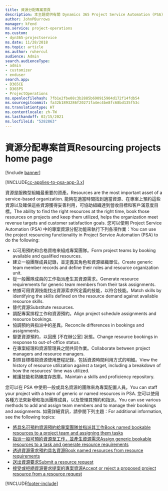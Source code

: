 ```yaml
---
title: 資源分配專案首頁
description: 本主題提供有關 Dynamics 365 Project Service Automation (PSA) 中資源管理功能的資訊。
author: JohnPBurrows
manager: kfend
ms.service: project-operations
ms.custom:
- dyn365-projectservice
ms.date: 11/28/2018
ms.topic: article
ms.author: ruhercul
audience: Admin
search.audienceType:
- admin
- customizer
- enduser
search.app:
- D365CE
- D365PS
- ProjectOperations
ms.openlocfilehash: 7fb1e2fbe08c3b2885b690915904d172f14fdb54
ms.sourcegitcommit: fa32b1893286f20271fa4ec4be8fc68bd135f53c
ms.translationtype: HT
ms.contentlocale: zh-TW
ms.lasthandoff: 02/15/2021
ms.locfileid: "5282863"
---
```

# <a name="resourcing-projects-home-page"></a><span data-ttu-id="e5587-103">資源分配專案首頁</span><span class="sxs-lookup"><span data-stu-id="e5587-103">Resourcing projects home page</span></span>

[!include [banner](../includes/psa-now-project-operations.md)]

[!INCLUDE[cc-applies-to-psa-app-3.x](../includes/cc-applies-to-psa-app-3x.md)]

<span data-ttu-id="e5587-104">資源是服務型組織最重要的資產。</span><span class="sxs-lookup"><span data-stu-id="e5587-104">Resources are the most important asset of a service-based organization.</span></span> <span data-ttu-id="e5587-105">能夠在適當時間找到適當資源、在專案上預約這些資源以及確保這些資源獲得妥善利用，可協助組織達到營收目標和客戶滿意度目標。</span><span class="sxs-lookup"><span data-stu-id="e5587-105">The ability to find the right resources at the right time, book those resources on projects and keep them utilized, helps the organization meet revenue targets and customer satisfaction goals.</span></span> <span data-ttu-id="e5587-106">您可以使用 Project Service Automation (PSA) 中的專案資源分配功能來執行下列各項作業：</span><span class="sxs-lookup"><span data-stu-id="e5587-106">You can use the project resourcing functionality in Project Service Automation (PSA) to do the following:</span></span>

- <span data-ttu-id="e5587-107">以可用預約和合格資格來組成專案團隊。</span><span class="sxs-lookup"><span data-stu-id="e5587-107">Form project teams by booking available and qualified resources.</span></span>
- <span data-ttu-id="e5587-108">建立一般團隊成員記錄，並定義其角色和資源組織單位。</span><span class="sxs-lookup"><span data-stu-id="e5587-108">Create generic team member records and define their roles and resource organization unit.</span></span>
- <span data-ttu-id="e5587-109">從一般團隊成員的工作指派產生其資源需求。</span><span class="sxs-lookup"><span data-stu-id="e5587-109">Generate resource requirements for generic team members from their task assignments.</span></span>
- <span data-ttu-id="e5587-110">依據可用資源技能找出資源索求所定義的技能，以符合技能。</span><span class="sxs-lookup"><span data-stu-id="e5587-110">Match skills by identifying the skills defined on the resource demand against available resource skills.</span></span>
- <span data-ttu-id="e5587-111">替代資源</span><span class="sxs-lookup"><span data-stu-id="e5587-111">Substitute resources.</span></span>
- <span data-ttu-id="e5587-112">調配專案排程工作和資源預約。</span><span class="sxs-lookup"><span data-stu-id="e5587-112">Align project schedule assignments and resource bookings.</span></span>
- <span data-ttu-id="e5587-113">協調預約與指派中的差異。</span><span class="sxs-lookup"><span data-stu-id="e5587-113">Reconcile differences in bookings and assignments.</span></span>
- <span data-ttu-id="e5587-114">變更資源預約，以回應 [不在辦公室] 狀態。</span><span class="sxs-lookup"><span data-stu-id="e5587-114">Change resource bookings in response to out-of-office status.</span></span>
- <span data-ttu-id="e5587-115">在專案經理和資源管理員之間共同作業。</span><span class="sxs-lookup"><span data-stu-id="e5587-115">Collaborate between project managers and resource managers.</span></span>
- <span data-ttu-id="e5587-116">對照目標檢視資源使用歷程記錄，包括資源時間利用方式的明細。</span><span class="sxs-lookup"><span data-stu-id="e5587-116">View the history of resource utilization against a target, including a breakdown of how the resources' time was utilized.</span></span>
- <span data-ttu-id="e5587-117">維護技能和熟練度存放庫。</span><span class="sxs-lookup"><span data-stu-id="e5587-117">Maintain a skills and proficiency repository.</span></span>


<span data-ttu-id="e5587-118">您可以在 PSA 中使用一般或具名資源的團隊來為專案配置人員。</span><span class="sxs-lookup"><span data-stu-id="e5587-118">You can staff your project with a team of generic or named resources in PSA.</span></span> <span data-ttu-id="e5587-119">您可以使用各種方法來新增和指派團隊成員，以及管理其預約和指派。</span><span class="sxs-lookup"><span data-stu-id="e5587-119">You can use various methods to add and assign team members and to manage their bookings and assignments.</span></span> <span data-ttu-id="e5587-120">如需詳細資訊，請參閱下列主題：</span><span class="sxs-lookup"><span data-stu-id="e5587-120">For additional information, see the following topics:</span></span>

- [<span data-ttu-id="e5587-121">將具名可預約資源預約給專案團隊並指派其工作</span><span class="sxs-lookup"><span data-stu-id="e5587-121">Book named bookable resources to a project team and assigning them tasks</span></span>](assign-named-bookable-resource.md)
- [<span data-ttu-id="e5587-122">指派一般可預約資源至工作，並產生資源需求</span><span class="sxs-lookup"><span data-stu-id="e5587-122">Assign generic bookable resources to a task and generate resource requirements</span></span>](assign-generic-bookable-resource.md)
- [<span data-ttu-id="e5587-123">透過資源需求預約具名資源</span><span class="sxs-lookup"><span data-stu-id="e5587-123">Book named resources from resource requirements</span></span>](book-named-resource.md)
- [<span data-ttu-id="e5587-124">送出資源要求</span><span class="sxs-lookup"><span data-stu-id="e5587-124">Submit a resource request</span></span>](submit-resource-request.md)
- [<span data-ttu-id="e5587-125">接受或拒絕資源要求提案的專案資源</span><span class="sxs-lookup"><span data-stu-id="e5587-125">Accept or reject a proposed project resource from a resource request</span></span>](accept-reject-proposed-resource.md)


[!INCLUDE[footer-include](../includes/footer-banner.md)]